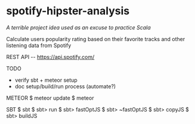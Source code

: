 # spotify-hipster-analysis

*A terrible project idea used as an excuse to practice Scala*

Calculate users popularity rating based on their favorite tracks and other listening data from Spotify

REST API -- https://api.spotify.com/

TODO
- verify sbt + meteor setup
- doc setup/build/run process (automate?)

METEOR
$ meteor update
$ meteor

SBT
$ sbt
$ sbt> run
$ sbt> fastOptJS
$ sbt> ~fastOptJS
$ sbt> copyJS
$ sbt> buildJS
